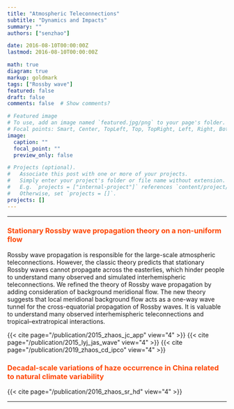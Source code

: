 ```yaml
---
title: "Atmospheric Teleconnections"
subtitle: "Dynamics and Impacts"
summary: ""
authors: ["senzhao"]

date: 2016-08-10T00:00:00Z
lastmod: 2016-08-10T00:00:00Z

math: true
diagram: true
markup: goldmark
tags: ["Rossby wave"]
featured: false
draft: false
comments: false  # Show comments?

# Featured image
# To use, add an image named `featured.jpg/png` to your page's folder.
# Focal points: Smart, Center, TopLeft, Top, TopRight, Left, Right, BottomLeft, Bottom, BottomRight.
image:
  caption: ""
  focal_point: ""
  preview_only: false

# Projects (optional).
#   Associate this post with one or more of your projects.
#   Simply enter your project's folder or file name without extension.
#   E.g. `projects = ["internal-project"]` references `content/project/deep-learning/index.md`.
#   Otherwise, set `projects = []`.
projects: []
---
```


----------------

### <span style="color:ORANGERED">Stationary Rossby wave propagation theory on a non-uniform flow </span>

Rossby wave propagation is responsible for the large-scale atmospheric teleconnections. However, the classic theory predicts that stationary Rossby waves cannot propagate across the easterlies, which hinder people to understand many observed and simulated interhemispheric teleconnections. We refined the theory of Rossby wave propagation by adding consideration of background meridional flow. The new theory suggests that local meridional background flow acts as a one-way wave tunnel for the cross-equatorial propagation of Rossby waves. It is valuable to understand many observed interhemispheric teleconnections and tropical–extratropical interactions. 

{{< cite page="/publication/2015_zhaos_jc_app" view="4" >}}
{{< cite page="/publication/2015_lyj_jas_wave" view="4" >}}
{{< cite page="/publication/2019_zhaos_cd_ipco" view="4" >}}

### <span style="color:ORANGERED"> Decadal-scale variations of haze occurrence in China related to natural climate variability </span>

{{< cite page="/publication/2016_zhaos_sr_hd" view="4" >}}

----------------

